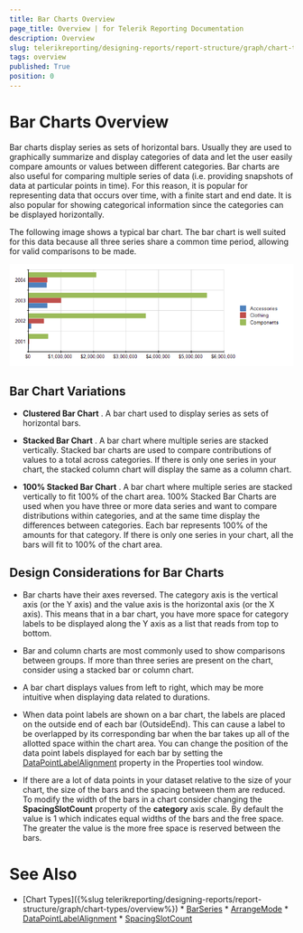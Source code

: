 ```yaml
---
title: Bar Charts Overview
page_title: Overview | for Telerik Reporting Documentation
description: Overview
slug: telerikreporting/designing-reports/report-structure/graph/chart-types/bar-charts/overview
tags: overview
published: True
position: 0
---
```


# Bar Charts Overview



Bar charts display series as sets of horizontal bars. Usually they are used to graphically summarize and display categories        of data and let the user easily compare amounts or values between different categories. Bar charts are also useful for comparing multiple        series of data (i.e. providing snapshots of data at particular points in time). For this reason, it is popular for representing data that        occurs over time, with a finite start and end date. It is also popular for showing categorical information since the categories can be        displayed horizontally.

The following image shows a typical bar chart. The bar chart is well suited for this data because all three series share a common time        period, allowing for valid comparisons to be made.  

  ![graph bars\Bar Chart](images/Graph/BarChart.png)

## Bar Chart Variations

* __Clustered Bar Chart__ . A bar chart used to display series as sets of horizontal bars.

* __Stacked Bar Chart__ . A bar chart where multiple series are stacked vertically.                   Stacked bar charts are used to compare contributions of values to a total across categories. If there is only                    one series in your chart, the stacked column chart will  display the same as a column chart.                   

* __100% Stacked Bar Chart__ . A bar chart where multiple series are stacked vertically to fit 100%                   of the chart area. 100% Stacked Bar Charts are used when you have three or more data series and want to compare distributions                    within categories, and at the same time display the differences between categories. Each bar represents 100% of the amounts                    for that category. If there is only one series in your chart, all the bars will fit to 100% of the chart area.               

## Design Considerations for Bar Charts

* Bar charts have their axes reversed. The category axis is the vertical axis (or the Y axis)                  and the value axis is the horizontal axis (or the X axis). This means that in a bar chart, you have more space                  for category labels to be displayed along the Y axis as a list that reads from top to bottom.

* Bar and column charts are most commonly used to show comparisons between groups. If more than                  three series are present on the chart, consider using a stacked bar or column chart.

* A bar chart displays values from left to right, which may be more intuitive when displaying data                  related to durations.

* When data point labels are shown on a bar chart, the labels are placed on the outside end of each bar (OutsideEnd).                 This can cause a label to be overlapped by its corresponding bar when the bar takes up all of the allotted space within the chart area. You can change the position                  of the data point labels displayed for each bar by setting the  [DataPointLabelAlignment](/reporting/api/Telerik.Reporting.BarSeries#Telerik_Reporting_BarSeries_DataPointLabelAlignment)  property in the Properties tool window.

* If there are a lot of data points in your dataset relative to the size of your chart, the size of the bars                 and the spacing between them are reduced. To modify the width of the bars in a chart consider changing the                 __SpacingSlotCount__  property of the __category__  axis scale. By default the                  value is 1 which indicates equal widths of the bars and the free space. The greater the value is the more free space                  is reserved between the bars.

# See Also

 * [Chart Types]({%slug telerikreporting/designing-reports/report-structure/graph/chart-types/overview%}) * [BarSeries](/reporting/api/Telerik.Reporting.BarSeries)  * [ArrangeMode](/reporting/api/Telerik.Reporting.GraphSeries2D#Telerik_Reporting_GraphSeries2D_ArrangeMode)  * [DataPointLabelAlignment](/reporting/api/Telerik.Reporting.BarSeries#Telerik_Reporting_BarSeries_DataPointLabelAlignment)  * [SpacingSlotCount](/reporting/api/Telerik.Reporting.Scale#Telerik_Reporting_Scale_SpacingSlotCount) 
